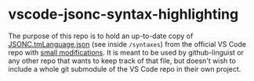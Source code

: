 # vscode-jsonc-syntax-highlighting

The purpose of this repo is to hold an up-to-date copy of [JSONC.tmLanguage.json](https://github.com/microsoft/vscode/blob/main/extensions/json/syntaxes/JSONC.tmLanguage.json) (see inside `/syntaxes`) from the official VS Code repo with [small modifications](https://github.com/DecimalTurn/vscode-jsonc-syntax-highlighting/blob/fef56e7716658d2336300a7bdb0f80acc2124e3d/sync.py#L18). It is meant to be used by github-linguist or any other repo that wants to keep track of that file, but doesn't wish to include a whole git submodule of the VS Code repo in their own project.
